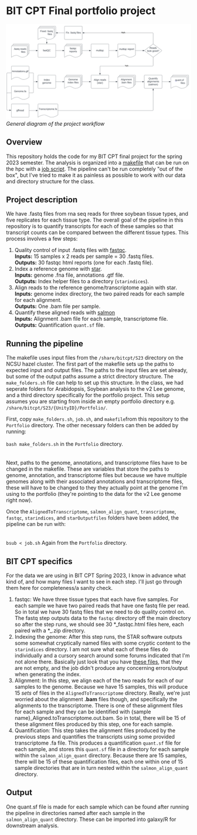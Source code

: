 # BIT CPT Final portfolio project
![workflow image](https://github.com/jhgille2/bit_cpt_2023/blob/main/quantification%20workflow.svg)
*General diagram of the project workflow*  
  
    
## Overview
This repository holds the code for my BIT CPT final project for the spring 2023 semester. The analysis is organized into a [makefile](https://github.com/jhgille2/bit_cpt_2023/blob/main/makefile) that can be run on the hpc with a [job script](https://github.com/jhgille2/bit_cpt_2023/blob/main/job.sh). The pipeline can't be run completely "out of the box", but I've tried to make it as painless as possible to work with our data and directory structure for the class.  

## Project description  
We have .fastq files from rna seq reads for three soybean tissue types, and five replicates for each tissue type. The overall goal of the pipeline in this repository is to quantify transcripts for each of these samples so that transcript counts can be compared between the different tissue types. This process involves a few steps: 
1. Quality control of input .fastq files with [fastqc](https://www.bioinformatics.babraham.ac.uk/projects/fastqc/).  
  **Inputs:** 15 samples x 2 reads per sample = 30 .fastq files.  
  **Outputs:** 30 fastqc html reports (one for each .fastq file).  
2. Index a reference genome with [star](https://github.com/alexdobin/STAR).  
  **Inputs:** genome .fna file, annotations .gtf file.  
  **Outputs:** Index helper files to a directory (`starindices`).  
3. Align reads to the reference genome/transcriptome again with star.  
  **Inputs:** genome index directory, the two paired reads for each sample for each alignment.  
  **Outputs:** One .bam file per sample.  
4. Quantify these aligned reads with [salmon](https://salmon.readthedocs.io/en/latest/salmon.html)  
  **Inputs:** Alignment .bam file for each sample, transcriptome file.  
  **Outputs:** Quantification `quant.sf` file.  

## Running the pipeline  
The makefile uses input files from the `/share/bitcpt/S23` directory on the NCSU hazel cluster. The first part of the makefile sets up the paths to expected input and output files. The paths to the input files are set already, but some of the output paths assume a strict directory structure. The `make_folders.sh` file can help to set up this structure. In the class, we had seperate folders for Arabidopsis, Soybean analysis to the v2 Lee genome, and a third directory specifically for the portfolio project. This setup assumes you are starting from inside an empty portfolio directory e.g. `/share/bitcpt/S23/{UnityID}/Portfolio/`.  

First, copy `make_folders.sh`, `job.sh`, and `makefile`from this repository to the `Portfolio` directory. The other necessary folders can then be added by running: 
<br>  
`bash make_folders.sh` in the `Portfolio` directory.   
<br>  
Next, paths to the genome, annotations, and transcriptome files have to be changed in the makefile. These are variables that store the paths to genome, annotation, and transcriptome files but because we have multiple genomes along with their associated annotations and transcriptome files, these will have to be changed to they they actually point at the genome I'm using to the portfolio (they're pointing to the data for the v2 Lee genome right now).   

Once the `AlignedToTranscriptome`, `salmon_align_quant`, `transcriptome`, `fastqc`, `starindices`, and `starOutputfiles` folders have been added, the pipeline can be run with:  
<br>  
`bsub < job.sh` Again from the `Portfolio` directory.  

## BIT CPT specifics
For the data we are using in BIT CPT Spring 2023, I know in advance what kind of, and how many files I want to see in each step. I'll just go through them here for completeness/a sanity check. 
1. fastqc: We have three tissue types that each have five samples. For each sample we have two paired reads that have one fastq file per read. So in total we have 30 fastq files that we need to do quality control on. The fastq step outputs data to the `fastqc` directory off the main directory so after the step runs, we should see 30 *\_fastqc.html files here, each paired with a \*_.zip directory.  
2. Indexing the genome: After this step runs, the STAR software outputs some somewhat cryptically named files with some cryptic content to the `starindices` directory. I am not sure what each of these files do individually and a cursory search around some forums indicated that I'm not alone there. Basically just look that you have [these files](https://www.biostars.org/p/9471213/), that they are not empty, and the job didn't produce any concerning errors/output when generating the index.  
3. Alignment: In this step, we align each of the two reads for each of our samples to the genome. Because we have 15 samples, this will produce 15 *sets* of files in the `AlignedToTranscriptome` directory. Really, we're just worried about the alignment **.bam** files though, and specifically the alignments to the transcriptome. There is one of these alignment files for each sample and they can be identified with {sample name}\_Aligned.toTranscriptome.out.bam. So in total, there will be 15 of these alignment files produced by this step, one for each sample.  
4. Quantification: This step takes the alignment files produced by the previous steps and quantifies the transcripts using some provided transcriptome .fa file. This produces a quantification `quant.sf` file for each sample, and stores this `quant.sf` file in a directory for each sample within the `salmon_align_quant` directory. Because there are 15 samples, there will be 15 of these quantification files, each one within one of 15 sample directories that are in turn nested within the `salmon_align_quant` directory.  
## Output
One quant.sf file is made for each sample which can be found after running the pipeline in directories named after each sample in the `salmon_align_quant` directory. These can be imported into galaxy/R for downstream analysis.  

